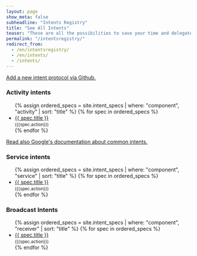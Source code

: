 ```yaml
---
layout: page
show_meta: false
subheadline: "Intents Registry"
title: "See All Intents"
teaser: "These are all the possibilities to save your time and delegate to other apps."
permalink: "/intentsregistry/"
redirect_from:
  - /en/intentsregistry/
  - /en/intents/
  - /intents/
---
```

<a href="https://github.com/openintents/openintents.github.io/blob/master/README.md#intent-specification-for-writers">Add a new intent protocol via Github.</a>
<h3>Activity intents</h3>
<ul>
    {% assign ordered_specs = site.intent_specs | where: "component", "activity" | sort: "title" %}
    {% for spec in ordered_specs %}
    <li><a href="{{ site.url }}/action/{{ spec.action | slugify  }}/{{ spec.name }}">{{ spec.title }}</a> <br/><small>({{spec.action}})</small></li>
    {% endfor %}
</ul>
<a href="https://developer.android.com/guide/components/intents-common.html">Read also Google's documentation about common intents.</a>

<h3>Service intents</h3>
<ul>
    {% assign ordered_specs = site.intent_specs | where: "component", "service" | sort: "title" %}
    {% for spec in ordered_specs %}
    <li><a href="{{ site.url }}/service/{{ spec.name | slugify  }}/{{ spec.name }}">{{ spec.title }}</a> <br/><small>({{spec.action}})</small></li>
    {% endfor %}
</ul>

<h3>Broadcast Intents</h3>
<ul>
    {% assign ordered_specs = site.intent_specs | where: "component", "receiver" | sort: "title" %}
    {% for spec in ordered_specs %}
    <li><a href="{{ site.url }}/broadcast/{{ spec.name | slugify  }}/{{ spec.name }}">{{ spec.title }}</a> <br/><small>({{spec.action}})</small></li>
    {% endfor %}
</ul>
